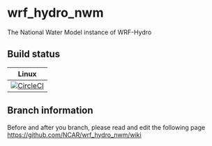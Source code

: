 # wrf_hydro_nwm
The National Water Model instance of WRF-Hydro

## Build status

|Linux|
|----------|
|[![CircleCI](https://circleci.com/gh/NCAR/wrf_hydro_nwm/tree/master.svg?style=svg&circle-token=95e7fc4c9cc58091d730b7fea8b6da91082f1ee6)](https://circleci.com/gh/NCAR/wrf_hydro_nwm/tree/master)|

## Branch information
Before and after you branch, please read and edit the following page
https://github.com/NCAR/wrf_hydro_nwm/wiki
